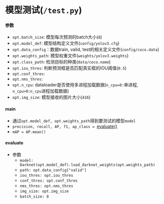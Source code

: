 # 模型测试(`/test.py`)
#### 参数
- `opt.batch_size`: 模型每次预测的batch大小(`8`)
- `opt.model_def`: 模型结构定义文件(`config/yolov3.cfg`)
- `opt.data_config`：数据train, valid, test的相关定义文件(`config/coco.data`)
- `opt.weights_path`: 模型权重文件(`weights/yolov3.weights`)
- `opt.class_path`: 检测目标的种类(`data/coco.name`)
- `opt.iou_thres`: 判断预测框是否匹配真实框的IOU阈值(`0.5`)
- `opt.conf_thres`:
- `opt.nms_thres`:
- `opt.n_cpu`: dataloader是否使用多进程加载数据(`n_cpu=0:`单进程, `n_cpu>0:n_cpu`进程加载数据)
- `opt.img_size`: 模型接收的图片大小(`416`)

#### main
- 通过`opt.model_def, opt.weights_path`得到要测试的模型`model`
- `precision, recall, AP, f1, ap_class = `[evaluate()](test.md#evaluate)
- `mAP = AP.mean()`

#### evaluate
- 参数
  - `model: Darknet(opt.model_def).load_darknet_weights(opt.weights_path)`
  - `path: opt.data_config["valid"]`
  - `iou_thres: opt.iou_thres`
  - `conf_thres: opt.conf_thres`
  - `nms_thres: opt.nms_thres`
  - `img_size: opt.img_size`
  - `batch_size: 8`
